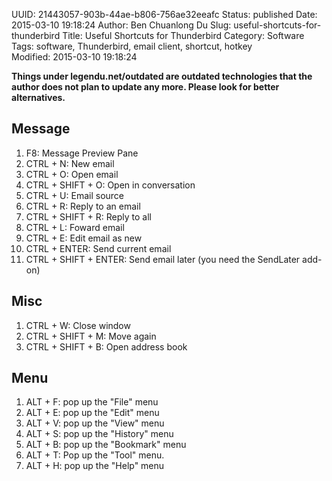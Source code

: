 UUID: 21443057-903b-44ae-b806-756ae32eeafc
Status: published
Date: 2015-03-10 19:18:24
Author: Ben Chuanlong Du
Slug: useful-shortcuts-for-thunderbird
Title: Useful Shortcuts for Thunderbird
Category: Software  
Tags: software, Thunderbird, email client, shortcut, hotkey  
Modified: 2015-03-10 19:18:24

**Things under legendu.net/outdated are outdated technologies that the author does not plan to update any more. Please look for better alternatives.**


## Message
1. F8: Message Preview Pane 
2. CTRL + N: New email
3. CTRL + O: Open email
3. CTRL + SHIFT + O: Open in conversation
4. CTRL + U: Email source
5. CTRL + R: Reply to an email
5. CTRL + SHIFT + R: Reply to all
8. CTRL + L: Foward email
9. CTRL + E: Edit email as new
2. CTRL + ENTER: Send current email 
3. CTRL + SHIFT + ENTER: Send email later (you need the SendLater add-on)

## Misc
1. CTRL + W: Close window
1. CTRL + SHIFT + M: Move again
2. CTRL + SHIFT + B: Open address book

## Menu
1. ALT + F: pop up the "File" menu
2. ALT + E: pop up the "Edit" menu
3. ALT + V: pop up the "View" menu
4. ALT + S: pop up the "History" menu
5. ALT + B: pop up the "Bookmark" menu
6. ALT + T: Pop up the "Tool" menu.
7. ALT + H: pop up the "Help" menu


